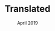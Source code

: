 ---
title: Translated
layout: layouts/post.njk
tags:
 - work
 - "2019"
 - print
type: Print
date: "April 2019"
featured_image: "/img/61_5-warnick-greece-show.jpg"
materials: Altered Postcard
description: A vintage postcard altered with custom stamp.
support_images:
 - "/img/61_1-warnick-greece-show.jpg"
 - "/img/61_2-warnick-greece-show.jpg"
 - "/img/61_3-warnick-greece-show.jpg"
 - "/img/61_4-warnick-greece-show.jpg"
 - "/img/61_5-warnick-greece-show.jpg"
eleventyNavigation:
  key: Where Does Power Lie?
---